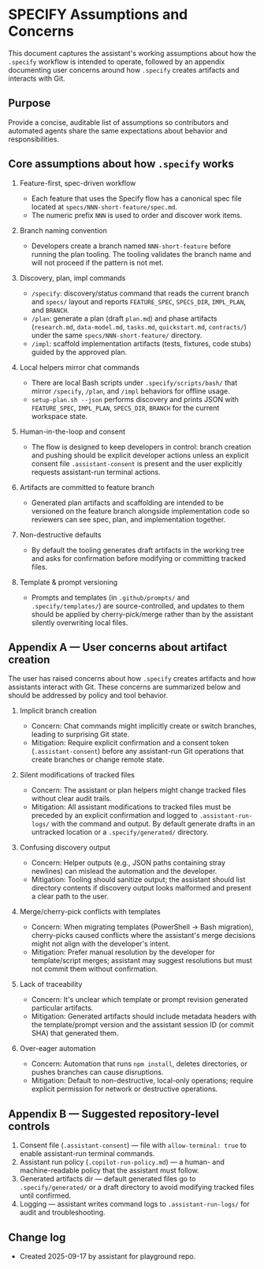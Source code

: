 SPECIFY Assumptions and Concerns
================================

This document captures the assistant's working assumptions about how the `.specify` workflow is intended to operate, followed by an appendix documenting user concerns around how `.specify` creates artifacts and interacts with Git.

Purpose
-------
Provide a concise, auditable list of assumptions so contributors and automated agents share the same expectations about behavior and responsibilities.

Core assumptions about how `.specify` works
-----------------------------------------
1. Feature-first, spec-driven workflow
   - Each feature that uses the Specify flow has a canonical spec file located at `specs/NNN-short-feature/spec.md`.
   - The numeric prefix `NNN` is used to order and discover work items.

2. Branch naming convention
   - Developers create a branch named `NNN-short-feature` before running the plan tooling. The tooling validates the branch name and will not proceed if the pattern is not met.

3. Discovery, plan, impl commands
   - `/specify`: discovery/status command that reads the current branch and `specs/` layout and reports `FEATURE_SPEC`, `SPECS_DIR`, `IMPL_PLAN`, and `BRANCH`.
   - `/plan`: generate a plan (draft `plan.md`) and phase artifacts (`research.md`, `data-model.md`, `tasks.md`, `quickstart.md`, `contracts/`) under the same `specs/NNN-short-feature/` directory.
   - `/impl`: scaffold implementation artifacts (tests, fixtures, code stubs) guided by the approved plan.

4. Local helpers mirror chat commands
   - There are local Bash scripts under `.specify/scripts/bash/` that mirror `/specify`, `/plan`, and `/impl` behaviors for offline usage.
   - `setup-plan.sh --json` performs discovery and prints JSON with `FEATURE_SPEC`, `IMPL_PLAN`, `SPECS_DIR`, `BRANCH` for the current workspace state.

5. Human-in-the-loop and consent
   - The flow is designed to keep developers in control: branch creation and pushing should be explicit developer actions unless an explicit consent file `.assistant-consent` is present and the user explicitly requests assistant-run terminal actions.

6. Artifacts are committed to feature branch
   - Generated plan artifacts and scaffolding are intended to be versioned on the feature branch alongside implementation code so reviewers can see spec, plan, and implementation together.

7. Non-destructive defaults
   - By default the tooling generates draft artifacts in the working tree and asks for confirmation before modifying or committing tracked files.

8. Template & prompt versioning
   - Prompts and templates (in `.github/prompts/` and `.specify/templates/`) are source-controlled, and updates to them should be applied by cherry-pick/merge rather than by the assistant silently overwriting local files.

Appendix A — User concerns about artifact creation
--------------------------------------------------
The user has raised concerns about how `.specify` creates artifacts and how assistants interact with Git. These concerns are summarized below and should be addressed by policy and tool behavior.

1. Implicit branch creation
   - Concern: Chat commands might implicitly create or switch branches, leading to surprising Git state.
   - Mitigation: Require explicit confirmation and a consent token (`.assistant-consent`) before any assistant-run Git operations that create branches or change remote state.

2. Silent modifications of tracked files
   - Concern: The assistant or plan helpers might change tracked files without clear audit trails.
   - Mitigation: All assistant modifications to tracked files must be preceded by an explicit confirmation and logged to `.assistant-run-logs/` with the command and output. By default generate drafts in an untracked location or a `.specify/generated/` directory.

3. Confusing discovery output
   - Concern: Helper outputs (e.g., JSON paths containing stray newlines) can mislead the automation and the developer.
   - Mitigation: Tooling should sanitize output; the assistant should list directory contents if discovery output looks malformed and present a clear path to the user.

4. Merge/cherry-pick conflicts with templates
   - Concern: When migrating templates (PowerShell → Bash migration), cherry-picks caused conflicts where the assistant's merge decisions might not align with the developer's intent.
   - Mitigation: Prefer manual resolution by the developer for template/script merges; assistant may suggest resolutions but must not commit them without confirmation.

5. Lack of traceability
   - Concern: It's unclear which template or prompt revision generated particular artifacts.
   - Mitigation: Generated artifacts should include metadata headers with the template/prompt version and the assistant session ID (or commit SHA) that generated them.

6. Over-eager automation
   - Concern: Automation that runs `npm install`, deletes directories, or pushes branches can cause disruptions.
   - Mitigation: Default to non-destructive, local-only operations; require explicit permission for network or destructive operations.

Appendix B — Suggested repository-level controls
------------------------------------------------
1. Consent file (`.assistant-consent`) — file with `allow-terminal: true` to enable assistant-run terminal commands.
2. Assistant run policy (`.copilot-run-policy.md`) — a human- and machine-readable policy that the assistant must follow.
3. Generated artifacts dir — default generated files go to `.specify/generated/` or a draft directory to avoid modifying tracked files until confirmed.
4. Logging — assistant writes command logs to `.assistant-run-logs/` for audit and troubleshooting.

Change log
----------
- Created 2025-09-17 by assistant for playground repo.
